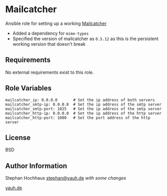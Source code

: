 # Mailcatcher

Ansible role for setting up a working [Mailcatcher](http://mailcatcher.me)

* Added a dependency for `mime-types`
* Specified the version of mailcatcher as `0.5.12` as this is the persistent working version that doesn't break

## Requirements
No external requirements exist to this role.

## Role Variables

```
mailcatcher_ip: 0.0.0.0       # Set the ip address of both servers
mailcatcher_smtp-ip: 0.0.0.0  # Set the ip address of the smtp server
mailcatcher_smtp-port: 1025   # Set the ip address of the smtp server
mailcatcher_http-ip: 0.0.0.0  # Set the ip address of the http server
mailcatcher_http-port: 1080   # Set the port address of the http server
```

## License
BSD

## Author Information
Stephan Hochhaus [stephan@yauh.de](mailto:stephan@yauh.de)
_with some changes_

[yauh.de](http://yauh.de)
